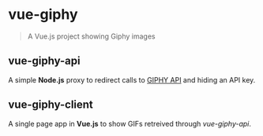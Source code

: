 # vue-giphy

> A Vue.js project showing Giphy images

## vue-giphy-api
A simple **Node.js** proxy to redirect calls to [GIPHY API](https://developers.giphy.com/docs/) 
and hiding an API key.

## vue-giphy-client
A single page app in **Vue.js** to show GIFs retreived through _vue-giphy-api_.
